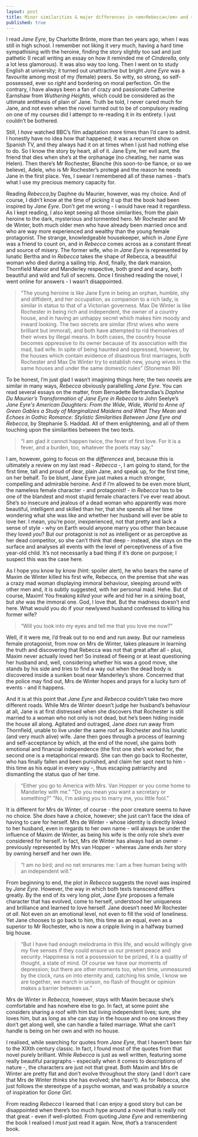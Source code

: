 ```yaml
---
layout: post
title: Minor similarities & major differences in <em>Rebecca</em> and <em>Jane Eyre</em>
published: true
---
```



I read _Jane Eyre_, by Charlotte Brönte, more than ten years ago, when I was still in high school. I remember not liking it very much, having a hard time sympathising with the heroine, finding the story slightly too sad and just pathetic (I recall writing an essay on how it reminded me of _Cinderella_, only a lot less glamorous). It was also way too long. Then I went on to study English at university; it turned out unattractive but bright _Jane Eyre_ was a favourite among most of my (female) peers. So witty, so strong, so self-possessed, ever so _right_ and bordering on moral perfection. On the contrary, I have always been a fan of crazy and passionate Catherine Earnshaw from _Wuthering Heights_, which could be considered as the ultimate antithesis of plain ol’ Jane. Truth be told, I never cared much for Jane, and not even when the novel turned out to be of compulsory reading on one of my courses did I attempt to re-reading it in its entirety. I just couldn’t be bothered.

Still, I _have_ watched BBC’s film adaptation more times than I’d care to admit. I honestly have no idea how that happened; it was a recurrent show on Spanish TV, and they always had it on at times when I just had nothing else to do. So I know the story by heart, all of it. Jane Eyre, her evil aunt, the friend that dies when she’s at the orphanage (no cheating, her name was Helen). Then there’s Mr Rochester, Blanche (his soon-to-be fiance, or so we believe), Adele, who is Mr Rochester’s protegé and the reason he needs Jane in the first place. Yes, I swear I remembered all of these names - that’s what I use my precious memory capacity for.

Reading _Rebecca_,by Daphne du Maurier, however, was my choice. And of course, I didn’t know at the time of picking it up that the book had been inspired by _Jane Eyre_. Don’t get me wrong - I would have read it regardless. As I kept reading, I also kept seeing all those similarities, from the plain heroine to the dark, mysterious and tormented hero. Mr Rochester and Mr de Winter, both much older men who have already been married once and who are way more experienced and wealthy than the young female protagonist. The strange, knowledgeable housekeeper, which in _Jane Eyre_ was a friend to count on, and in _Rebecca_ comes across as a constant threat and source of misery. The former wife, who in _Jane Eyre_ is represented by lunatic Bertha and in _Rebecca_ takes the shape of Rebecca, a beautiful woman who died during a sailing trip. And, finally, the dark mansion, Thornfield Manor and Manderley respective, both grand and scary, both beautiful and wild and full of secrets. Once I finished reading the novel, I went online for answers - I wasn’t disappointed.

>"The young heroine is like Jane Eyre in being an orphan, humble, shy and diffident, and her occupation, as companion to a rich lady, is similar in status to that of a Victorian governess. Max De Winter is like Rochester in being rich and independent, the owner of a country house, and in having an unhappy secret which makes him moody and inward looking. The two secrets are similar (first wives who were brilliant but immoral), and both have attempted to rid themselves of their wives by illegal means. In both cases, the country house becomes oppressive to its owner because of its association with the mad, bad wife. In spite of being haunted and oppressed, however, by the houses which contain evidence of disastrous first marriages, both Rochester and Max De Winter try to establish new, young wives in the same houses and under the same domestic rules” (Stoneman 99)

To be honest, I’m just glad I wasn’t imagining things here; the two novels are similar in many ways, _Rebecca_ obviously parallelling _Jane Eyre_. You can read several essays on the matter, from Bernadette Bertrandias’s _Daphne Du Maurier’s Transformation of Jane Eyre in Rebecca_ to John Seelye’s _Jane Eyre's American Daughters: From the Wide, Wide, World to Anne of Green Gables a Study of Marginalized Maidens and What They Mean_ and _Echoes in Gothic Romance: Stylistic Similarities Between Jane Eyre and Rebecca_, by Stephanie S. Haddad. All of them enlightening, and all of them touching upon the similarities between the two texts. 

>“I am glad it cannot happen twice, the fever of first love. For it is a fever, and a burden, too, whatever the poets may say.” 

I am, however, going to focus on the _differences_ and, because this is ultimately a review on my last read - _Rebecca_ -, I am going to stand, for the first time, tall and proud of dear, plain Jane, and speak up, for the first time, on her behalf. To be blunt, Jane Eyre just makes a much stronger, compelling and admirable heroine. And if I’m allowed to be even more blunt, the nameless female character - and protagonist! - in _Rebecca_ has to be one of the blandest and most stupid female characters I’ve ever read about. She’s so insecure and jealous of a dead woman who apparently was more beautiful, intelligent and skilled than her, that she spends all her time wondering what she was like and whether her husband will ever be able to love her. I mean, you’re poor, inexperienced, not that pretty and lack a sense of style - why on Earth would anyone marry you other than because they loved _you_? But our protagonist is not as intelligent or as perceptive as her dead competitor, so she can’t think that deep - instead, she stays on the surface and analyses all events with the level of perceptiveness of a five year-old child. It’s not necessarily a bad thing if it’s done on purpose; I suspect this was the case here.

As I hope you know by know (hint: spoiler alert), he who bears the name of Maxim de Winter killed his first wife, Rebecca, on the premise that _she_ was a crazy mad woman displaying immoral behaviour, sleeping around with other men and, it is subtly suggested, with her personal maid. Hehe. But of course, Maxim! You freaking _killed_ your wife and hid her in a sinking boat, but _she_ was the immoral one. God, I love that. But the madness doesn’t end here. What would you do if your newlywed husband confessed to killing his former wife? 

>“Will you look into my eyes and tell me that you love me now?” 

Well, if it were me, I’d freak out to no end and run away. But our nameless female protagonist, from now on Mrs de Winter, takes pleasure in learning the truth and discovering that Rebecca was not that great after all - plus, Maxim never actually loved her! So instead of fleeing or at least questioning her husband and, well, considering whether his was a good move, she stands by his side and tries to find a way out when the dead body is discovered inside a sunken boat near Manderley’s shore. Concerned that the police may find out, Mrs de Winter hopes and prays for a lucky turn of events - and it happens. 

And it is at this point that _Jane Eyre_ and _Rebecca_ couldn’t take two more different roads. While Mrs de Winter doesn’t judge her husband’s behaviour at all, Jane is at first distressed when she discovers that Rochester is still married to a woman who not only is not dead, but he’s been hiding inside the house all along. Agitated and outraged, Jane _does_ run away from Thornfield, unable to live under the same roof as Rochester and his lunatic (and very much alive) wife. Jane then goes through a process of learning and self-acceptance by which, at the end of the novel, she gains both emotional and financial independence (the first one she’s worked for, the second one is a metaphorical reward). She can then go back to Rochester, who has finally fallen and been punished, and claim her spot next to him - this time as his equal in every way -, thus escaping patriarchy and dismantling the status quo of her time.

>“Either you go to America with Mrs. Van Hopper or you come home to Manderley with me."
"Do you mean you want a secretary or something?"
"No, I'm asking you to marry me, you little fool.” 

It is different for Mrs de Winter, of course - the poor creature seems to have no choice. She _does_ have a choice, however; she just can’t face the idea of having to care for herself. Mrs de Winter - whose identity is directly linked to her husband, even in regards to her own name - will always be under the influence of Maxim de Winter, as being his wife is the only role she’s ever considered for herself. In fact, Mrs de Winter has always had an owner - previously represented by Mrs van Hopper - whereas Jane ends _her_ story by owning herself and her own life.

>“I am no bird; and no net ensnares me: I am a free human being with an independent will.” 

From beginning to end, the plot in _Rebecca_ suggests the novel was inspired by _Jane Eyre_. However, the way in which both texts transcend differs greatly. By the end of its very long plot, _Jane Eyre_ proposes a female character that has evolved, come to herself, understood her uniqueness and brilliance and learned to love herself. Jane doesn’t need Mr Rochester _at all_. Not even on an emotional level, not even to fill the void of loneliness. Yet Jane chooses to go back to him, this time as an equal, even as a superior to Mr Rochester, who is now a cripple living in a halfway burned big house. 

>“But I have had enough melodrama in this life, and would willingly give my five senses if they could ensure us our present peace and security. Happiness is not a possession to be prized, it is a quality of thought, a state of mind. Of course we have our moments of depression; but there are other moments too, when time, unmeasured by the clock, runs on into eternity and, catching his smile, I know we are together, we march in unison, no flash of thought or opinion makes a barrier between us.” 

Mrs de Winter in _Rebecca_, however, stays with Maxim because she’s comfortable and has nowhere else to go. In fact, at some point she considers sharing a roof with him but living independent lives; sure, she loves him, but as long as she can stay in the house and no one knows they don’t get along well, she can handle a failed marriage. What she can’t handle is being on her own and with no house. 

I realised, while searching for quotes from _Jane Eyre_, that I haven’t been fair to the XIXth century classic. In fact, I found most of the quotes from that novel purely brilliant. While _Rebecca_ is just as well written, featuring some really beautiful paragraphs - especially when it comes to descriptions of nature -, the characters are just not that great. Both Maxim and Mrs de Winter are pretty flat and don’t evolve throughout the story (and I don’t care that Mrs de Winter _thinks_ she has evolved; she hasn’t). As for Rebecca, she just follows the stereotype of a psycho woman, and was probably a source of inspiration for _Gone Girl_.  

From reading _Rebecca_ I learned that I can enjoy a good story but can be disappointed when there’s too much hype around a novel that is really not that great - even if well-plotted. From quoting _Jane Eyre_ and remembering the book I realised I _must_ just read it again. Now, _that_’s a transcendent book. 
